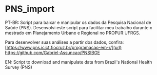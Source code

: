 # PNS_import
PT-BR: Script para baixar e manipular os dados da Pesquisa Nacional de Saúde (PNS).
Desenvolvi este script para facilitar meu trabalho durante o mestrado em Planejamento Urbano e Regional no PROPUR UFRGS.

Para desenvolver suas análises a partir dos dados, confira: [https://www.pns.icict.fiocruz.br/programacao-em-r/](url)
[https://github.com/Gabriel-Assuncao/PNSIBGE
](url)


EN: Script to download and manipulate data from Brazil's National Health Survey (PNS)

